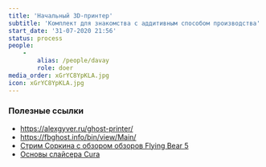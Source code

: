 ```yaml
---
title: 'Начальный 3D-принтер'
subtitle: 'Комплект для знакомства с аддитивным способом производства'
start_date: '31-07-2020 21:56'
status: process
people:
    -
        alias: /people/davay
        role: doer
media_order: xGrYC8YpKLA.jpg
icon: xGrYC8YpKLA.jpg
---
```


### Полезные ссылки

- https://alexgyver.ru/ghost-printer/
- https://fbghost.info/bin/view/Main/
- [Стрим Соркина с обзором обзоров Flying Bear 5](https://www.youtube.com/watch?v=nn1I_7kgoV8)
- [Основы слайсера Cura](https://www.youtube.com/watch?v=H1WB0jdRKv4&list=PL_4RQBmyNYt89mfIcY06j03eiW-59kl4m)